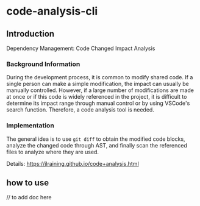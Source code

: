 # code-analysis-cli
## Introduction
Dependency Management: Code Changed Impact Analysis
### Background Information
During the development process, it is common to modify shared code. If a single person can make a simple modification, the impact can usually be manually controlled. However, if a large number of modifications are made at once or if this code is widely referenced in the project, it is difficult to determine its impact range through manual control or by using VSCode's search function. Therefore, a code analysis tool is needed.

### Implementation
The general idea is to use `git diff` to obtain the modified code blocks, analyze the changed code through AST, and finally scan the referenced files to analyze where they are used.

Details: https://jlraining.github.io/code+analysis.html

## how to use
// to add doc here